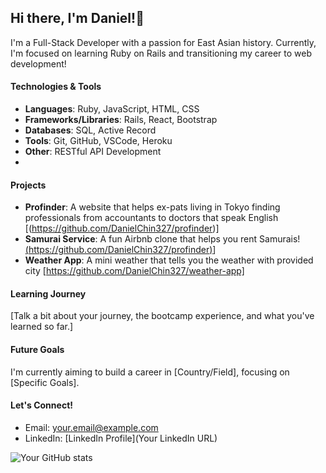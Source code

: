 ## Hi there, I'm Daniel!👋

I'm a Full-Stack Developer with a passion for East Asian history. Currently, I'm focused on learning Ruby on Rails and transitioning my career to web development!

#### Technologies & Tools
- **Languages**: Ruby, JavaScript, HTML, CSS
- **Frameworks/Libraries**: Rails, React, Bootstrap
- **Databases**: SQL, Active Record
- **Tools**: Git, GitHub, VSCode, Heroku
- **Other**: RESTful API Development
- 
#### Projects
- **Profinder**: A website that helps ex-pats living in Tokyo finding professionals from accountants to doctors that speak English [(https://github.com/DanielChin327/profinder)]
- **Samurai Service**: A fun Airbnb clone that helps you rent Samurais! [(https://github.com/DanielChin327/profinder)](https://github.com/DanielChin327/samurai_services)]
- **Weather App**: A mini weather that tells you the weather with provided city [https://github.com/DanielChin327/weather-app]


#### Learning Journey
[Talk a bit about your journey, the bootcamp experience, and what you've learned so far.]

#### Future Goals
I'm currently aiming to build a career in [Country/Field], focusing on [Specific Goals].

#### Let's Connect!
- Email: your.email@example.com
- LinkedIn: [LinkedIn Profile](Your LinkedIn URL)

![Your GitHub stats](https://github-readme-stats.vercel.app/api?username=yourusername&show_icons=true)
